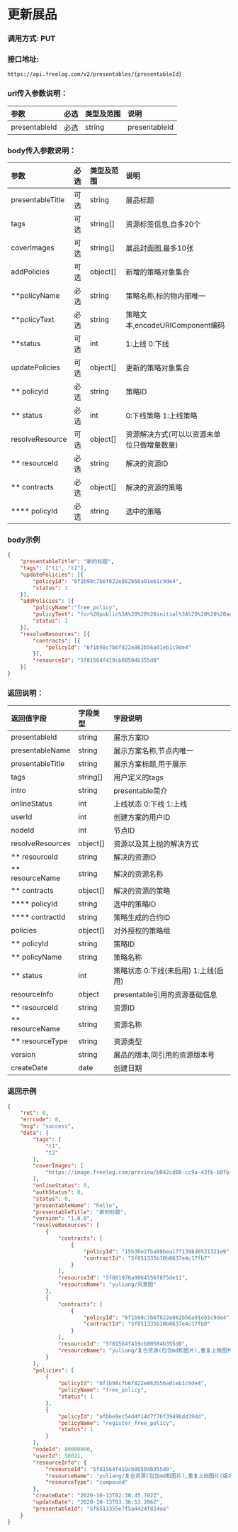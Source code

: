 # 更新展品

### 调用方式: PUT

### 接口地址:

```
https://api.freelog.com/v2/presentables/{presentableId}
```

### url传入参数说明：

| 参数 | 必选 | 类型及范围 | 说明  |
| :--- | :--- | :--- | :---  |
| presentableId | 必选 | string | presentableId


### body传入参数说明：

| 参数 | 必选 | 类型及范围 | 说明  |
| :--- | :--- | :--- | :---  | 
| presentableTitle | 可选 | string | 展品标题 |
| tags | 可选 | string[] | 资源标签信息,自多20个 |
| coverImages | 可选 | string[] | 展品封面图,最多10张 |
| addPolicies | 可选 | object[] | 新增的策略对象集合 |
| **policyName | 必选 | string | 策略名称,标的物内部唯一 |
| **policyText | 必选 | string | 策略文本,encodeURIComponent编码 |
| **status | 可选 | int | 1:上线 0:下线 |
| updatePolicies | 可选 | object[] | 更新的策略对象集合 |
| ** policyId | 必选 | string | 策略ID |
| ** status | 必选 | int | 0:下线策略 1:上线策略 |
| resolveResource | 可选 | object[] | 资源解决方式(可以以资源未单位只做增量数量) |
| ** resourceId | 必选 | string | 解决的资源ID |
| ** contracts | 必选 | object[] | 解决的资源的策略 |
| **** policyId | 必选 | string | 选中的策略 |

### body示例

```json
{
	"presentableTitle": "新的标题",
	"tags": ["t1", "t2"],
	"updatePolicies": [{
        "policyId": "6f1b98c7b6f822e862b56a01eb1c9de4",
		"status": 1
	}],
    "addPolicies": [{
        "policyName":"free_policy",
		"policyText": "for%20public%3A%20%20%20initial%3A%20%20%20%20active%20%20presentable%20%20%20terminate",
		"status": 1
	}],
    "resolveResources": [{
		"contracts": [{
			"policyId": "6f1b98c7b6f822e862b56a01eb1c9de4"
		}],
		"resourceId": "5f81564f419cb80504b355d0"
	}]
}
```

### 返回说明：


| 返回值字段 | 字段类型 | 字段说明 |
| :--- | :--- | :--- |
| presentableId | string | 展示方案ID |
| presentableName | string | 展示方案名称,节点内唯一 |
| presentableTitle | string | 展示方案标题,用于展示 |
| tags| string[] | 用户定义的tags |
| intro |string | presentable简介 |
| onlineStatus | int| 上线状态 0:下线 1:上线 |
| userId | int| 创建方案的用户ID |
| nodeId | int| 节点ID |
| resolveResources | object[] | 资源以及其上抛的解决方式|
| ** resourceId | string | 解决的资源ID |
| ** resourceName | string | 解决的资源名称 |
| ** contracts | object[] | 解决的资源的策略 |
| **** policyId | string | 选中的策略ID |
| **** contractId | string | 策略生成的合约ID |
| policies| object[]| 对外授权的策略组|
| ** policyId | string | 策略ID |
| ** policyName | string | 策略名称 |
| ** status | int | 策略状态 0:下线(未启用) 1:上线(启用) |
| resourceInfo| object | presentable引用的资源基础信息 |
| ** resourceId| string | 资源ID |
| ** resourceName| string | 资源名称 |
| ** resourceType| string | 资源类型 |
| version| string | 展品的版本,同引用的资源版本号|
| createDate| date|创建日期|



### 返回示例

```json
{
    "ret": 0,
    "errcode": 0,
    "msg": "success",
    "data": {
        "tags": [
            "t1",
            "t2"
        ],
        "coverImages": [
            "https://image.freelog.com/preview/b042cd88-cc9a-43fb-b8fb-1cae320b7977.jpg"
        ],
        "onlineStatus": 0,
        "authStatus": 0,
        "status": 0,
        "presentableName": "hello",
        "presentableTitle": "新的标题",
        "version": "1.0.0",
        "resolveResources": [
            {
                "contracts": [
                    {
                        "policyId": "15b30e2fba98bea17f1398d0521321e9",
                        "contractId": "5f851335b10b0637e4c17fb7"
                    }
                ],
                "resourceId": "5f801976a9864556f875de11",
                "resourceName": "yuliang/风景图"
            },
            {
                "contracts": [
                    {
                        "policyId": "6f1b98c7b6f822e862b56a01eb1c9de4",
                        "contractId": "5f851335b10b0637e4c17fb8"
                    }
                ],
                "resourceId": "5f81564f419cb80504b355d0",
                "resourceName": "yuliang/复合资源(包含md和图片),重复上抛图片(版本不同)"
            }
        ],
        "policies": [
            {
                "policyId": "6f1b98c7b6f822e862b56a01eb1c9de4",
                "policyName": "free_policy",
                "status": 1
            },
            {
                "policyId": "afbbe8ec54d4f14d7f76f39496dd39dd",
                "policyName": "register_free_policy",
                "status": 1
            }
        ],
        "nodeId": 80000000,
        "userId": 50021,
        "resourceInfo": {
            "resourceId": "5f81564f419cb80504b355d0",
            "resourceName": "yuliang/复合资源(包含md和图片),重复上抛图片(版本不同)",
            "resourceType": "compound"
        },
        "createDate": "2020-10-13T02:38:45.702Z",
        "updateDate": "2020-10-13T03:36:53.286Z",
        "presentableId": "5f8513355e7f5a4424f824aa"
    }
}
```
